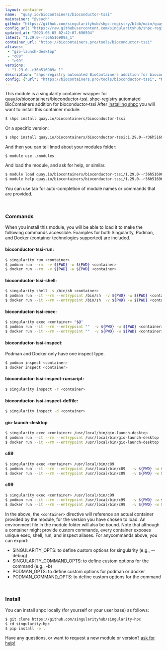 ```yaml
---
layout: container
name:  "quay.io/biocontainers/bioconductor-tssi"
maintainer: "@vsoch"
github: "https://github.com/singularityhub/shpc-registry/blob/main/quay.io/biocontainers/bioconductor-tssi/container.yaml"
config_url: "https://raw.githubusercontent.com/singularityhub/shpc-registry/main/quay.io/biocontainers/bioconductor-tssi/container.yaml"
updated_at: "2023-05-05 02:42:07.696594"
latest: "1.29.0--r36h516909a_1"
container_url: "https://biocontainers.pro/tools/bioconductor-tssi"
aliases:
 - "gio-launch-desktop"
 - "c89"
 - "c99"
versions:
 - "1.29.0--r36h516909a_1"
description: "shpc-registry automated BioContainers addition for bioconductor-tssi"
config: {"url": "https://biocontainers.pro/tools/bioconductor-tssi", "maintainer": "@vsoch", "description": "shpc-registry automated BioContainers addition for bioconductor-tssi", "latest": {"1.29.0--r36h516909a_1": "sha256:63160cb7bbd8a7b69fe4edec1e71e795f975baf2ec286dadae40730542544d92"}, "tags": {"1.29.0--r36h516909a_1": "sha256:63160cb7bbd8a7b69fe4edec1e71e795f975baf2ec286dadae40730542544d92"}, "docker": "quay.io/biocontainers/bioconductor-tssi", "aliases": {"gio-launch-desktop": "/usr/local/bin/gio-launch-desktop", "c89": "/usr/local/bin/c89", "c99": "/usr/local/bin/c99"}}
---
```


This module is a singularity container wrapper for quay.io/biocontainers/bioconductor-tssi.
shpc-registry automated BioContainers addition for bioconductor-tssi
After [installing shpc](#install) you will want to install this container module:


```bash
$ shpc install quay.io/biocontainers/bioconductor-tssi
```

Or a specific version:

```bash
$ shpc install quay.io/biocontainers/bioconductor-tssi:1.29.0--r36h516909a_1
```

And then you can tell lmod about your modules folder:

```bash
$ module use ./modules
```

And load the module, and ask for help, or similar.

```bash
$ module load quay.io/biocontainers/bioconductor-tssi/1.29.0--r36h516909a_1
$ module help quay.io/biocontainers/bioconductor-tssi/1.29.0--r36h516909a_1
```

You can use tab for auto-completion of module names or commands that are provided.

<br>

### Commands

When you install this module, you will be able to load it to make the following commands accessible.
Examples for both Singularity, Podman, and Docker (container technologies supported) are included.

#### bioconductor-tssi-run:

```bash
$ singularity run <container>
$ podman run --rm  -v ${PWD} -w ${PWD} <container>
$ docker run --rm  -v ${PWD} -w ${PWD} <container>
```

#### bioconductor-tssi-shell:

```bash
$ singularity shell -s /bin/sh <container>
$ podman run --it --rm --entrypoint /bin/sh  -v ${PWD} -w ${PWD} <container>
$ docker run --it --rm --entrypoint /bin/sh  -v ${PWD} -w ${PWD} <container>
```

#### bioconductor-tssi-exec:

```bash
$ singularity exec <container> "$@"
$ podman run --it --rm --entrypoint ""  -v ${PWD} -w ${PWD} <container> "$@"
$ docker run --it --rm --entrypoint ""  -v ${PWD} -w ${PWD} <container> "$@"
```

#### bioconductor-tssi-inspect:

Podman and Docker only have one inspect type.

```bash
$ podman inspect <container>
$ docker inspect <container>
```

#### bioconductor-tssi-inspect-runscript:

```bash
$ singularity inspect -r <container>
```

#### bioconductor-tssi-inspect-deffile:

```bash
$ singularity inspect -d <container>
```


#### gio-launch-desktop

```bash
$ singularity exec <container> /usr/local/bin/gio-launch-desktop
$ podman run --it --rm --entrypoint /usr/local/bin/gio-launch-desktop   -v ${PWD} -w ${PWD} <container> -c " $@"
$ docker run --it --rm --entrypoint /usr/local/bin/gio-launch-desktop   -v ${PWD} -w ${PWD} <container> -c " $@"
```


#### c89

```bash
$ singularity exec <container> /usr/local/bin/c89
$ podman run --it --rm --entrypoint /usr/local/bin/c89   -v ${PWD} -w ${PWD} <container> -c " $@"
$ docker run --it --rm --entrypoint /usr/local/bin/c89   -v ${PWD} -w ${PWD} <container> -c " $@"
```


#### c99

```bash
$ singularity exec <container> /usr/local/bin/c99
$ podman run --it --rm --entrypoint /usr/local/bin/c99   -v ${PWD} -w ${PWD} <container> -c " $@"
$ docker run --it --rm --entrypoint /usr/local/bin/c99   -v ${PWD} -w ${PWD} <container> -c " $@"
```



In the above, the `<container>` directive will reference an actual container provided
by the module, for the version you have chosen to load. An environment file in the
module folder will also be bound. Note that although a container
might provide custom commands, every container exposes unique exec, shell, run, and
inspect aliases. For anycommands above, you can export:

 - SINGULARITY_OPTS: to define custom options for singularity (e.g., --debug)
 - SINGULARITY_COMMAND_OPTS: to define custom options for the command (e.g., -b)
 - PODMAN_OPTS: to define custom options for podman or docker
 - PODMAN_COMMAND_OPTS: to define custom options for the command

<br>

### Install

You can install shpc locally (for yourself or your user base) as follows:

```bash
$ git clone https://github.com/singularityhub/singularity-hpc
$ cd singularity-hpc
$ pip install -e .
```

Have any questions, or want to request a new module or version? [ask for help!](https://github.com/singularityhub/singularity-hpc/issues)